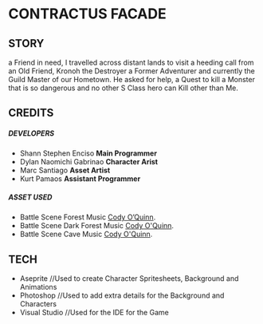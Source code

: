 # CONTRACTUS FACADE
## STORY
a Friend in need, I travelled across distant lands to visit a heeding call from an Old Friend, Kronoh the Destroyer a Former Adventurer and currently the Guild Master of our Hometown.
He asked for help, a Quest to kill a Monster that is so dangerous and no other S Class hero can Kill other than Me.

## CREDITS

##### DEVELOPERS
- Shann Stephen Enciso **Main Programmer**
- Dylan Naomichi Gabrinao **Character Arist**
- Marc Santiago **Asset Artist**
- Kurt Pamaos **Assistant Programmer**

##### ASSET USED
- Battle Scene Forest Music [Cody O’Quinn](https://www.youtube.com/watch?v=y7MNEZsRJ5o&list=PLtkjJsGOW8yPVOauP48WCyeq7KARWxD7r&index=13).
- Battle Scene Dark Forest Music [Cody O'Quinn](https://www.youtube.com/watch?v=9VQQ50BKyHQ&list=PLtkjJsGOW8yPVOauP48WCyeq7KARWxD7r&index=19).
- Battle Scene Cave Music [Cody O'Quinn](https://www.youtube.com/watch?v=04Pnl6C1p48&list=PLtkjJsGOW8yPVOauP48WCyeq7KARWxD7r&index=20).

## TECH
  - Aseprite //Used to create Character Spritesheets, Background and Animations
  - Photoshop //Used to add extra details for the Background and Characters
  - Visual Studio //Used for the IDE for the Game

